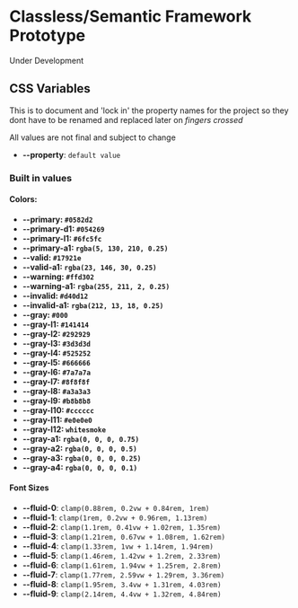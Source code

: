 # Classless/Semantic Framework Prototype

Under Development

## CSS Variables

This is to document and 'lock in' the property names for the project so they dont have to be renamed and replaced later on *fingers crossed*

All values are not final and subject to change

- **--property**: `default value`

### Built in values

#### Colors:

- **--primary: `#0582d2`**
- **--primary-d1: `#054269`**
- **--primary-l1: `#6fc5fc`**
- **--primary-a1: `rgba(5, 130, 210, 0.25)`**
- **--valid: `#17921e`**
- **--valid-a1: `rgba(23, 146, 30, 0.25)`**
- **--warning: `#ffd302`**
- **--warning-a1: `rgba(255, 211, 2, 0.25)`**
- **--invalid: `#d40d12`**
- **--invalid-a1: `rgba(212, 13, 18, 0.25)`**
- **--gray: `#000`**
- **--gray-l1: `#141414`**
- **--gray-l2: `#292929`**
- **--gray-l3: `#3d3d3d`**
- **--gray-l4: `#525252`**
- **--gray-l5: `#666666`**
- **--gray-l6: `#7a7a7a`**
- **--gray-l7: `#8f8f8f`**
- **--gray-l8: `#a3a3a3`**
- **--gray-l9: `#b8b8b8`**
- **--gray-l10: `#cccccc`**
- **--gray-l11: `#e0e0e0`**
- **--gray-l12: `whitesmoke`**
- **--gray-a1: `rgba(0, 0, 0, 0.75)`**
- **--gray-a2: `rgba(0, 0, 0, 0.5)`**
- **--gray-a3: `rgba(0, 0, 0, 0.25)`**
- **--gray-a4: `rgba(0, 0, 0, 0.1)`**

#### Font Sizes

- **--fluid-0**: `clamp(0.88rem, 0.2vw + 0.84rem, 1rem)`
- **--fluid-1**: `clamp(1rem, 0.2vw + 0.96rem, 1.13rem)`
- **--fluid-2**: `clamp(1.1rem, 0.41vw + 1.02rem, 1.35rem)`
- **--fluid-3**: `clamp(1.21rem, 0.67vw + 1.08rem, 1.62rem)`
- **--fluid-4**: `clamp(1.33rem, 1vw + 1.14rem, 1.94rem)`
- **--fluid-5**: `clamp(1.46rem, 1.42vw + 1.2rem, 2.33rem)`
- **--fluid-6**: `clamp(1.61rem, 1.94vw + 1.25rem, 2.8rem)`
- **--fluid-7**: `clamp(1.77rem, 2.59vw + 1.29rem, 3.36rem)`
- **--fluid-8**: `clamp(1.95rem, 3.4vw + 1.31rem, 4.03rem)`
- **--fluid-9**: `clamp(2.14rem, 4.4vw + 1.32rem, 4.84rem)`
